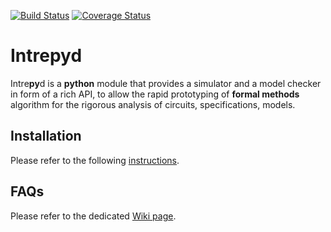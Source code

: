 [![Build Status](https://travis-ci.org/formalmethods/intrepyd.svg?branch=master)](https://travis-ci.org/formalmethods/intrepyd)
[![Coverage Status](https://coveralls.io/repos/github/formalmethods/intrepyd/badge.svg?branch=master)](https://coveralls.io/github/formalmethods/intrepyd?branch=master)

# Intrepyd
Intre**py**d is a **python** module that provides a simulator and a model checker in form of
a rich API, to allow the rapid prototyping of **formal methods** algorithm
for the rigorous analysis of circuits, specifications, models.

## Installation
Please refer to the following [instructions](INSTALL.md).

## FAQs
Please refer to the dedicated [Wiki page](https://github.com/formalmethods/intrepyd/wiki/FAQs).
